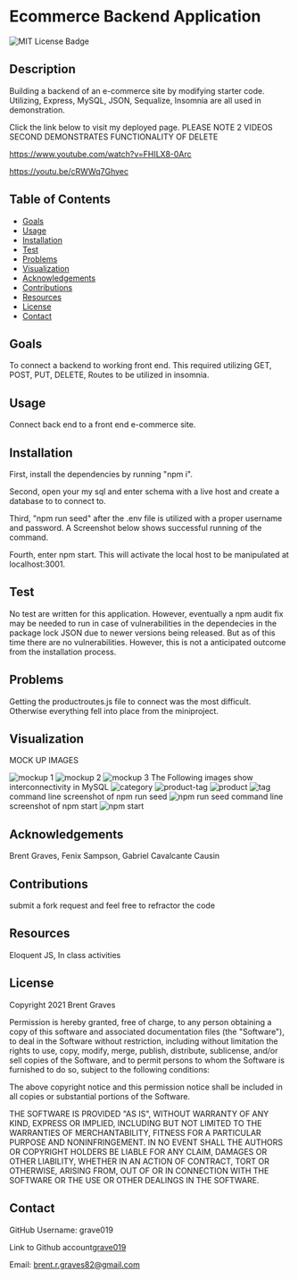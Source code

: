 # Ecommerce Backend Application

  ![MIT License Badge](https://img.shields.io/badge/License-MIT-yellow.svg)

  ## Description

  Building a backend of an e-commerce site by modifying starter code. Utilizing, Express, MySQL, JSON, Sequalize, Insomnia are all used in demonstration.
  
  Click the link below to visit my deployed page.
PLEASE NOTE 2 VIDEOS SECOND DEMONSTRATES FUNCTIONALITY OF DELETE

https://www.youtube.com/watch?v=FHILX8-0Arc

https://youtu.be/cRWWq7Ghyec

  ## Table of Contents
  
  * [Goals](#goals)
  * [Usage](#usage) 
  * [Installation](#installation)  
  * [Test](#test)
  * [Problems](#problems)
  * [Visualization](#visualization)
  * [Acknowledgements](#acknowledgements)
  * [Contributions](#contributions)
  * [Resources](#resources)
  * [License](#license) 
  * [Contact](#contact) 
  
  ## Goals

  To connect a backend to working front end. This required utilizing GET, POST, PUT,  DELETE, Routes to be utilized in insomnia.

  ## Usage

  Connect back end to a front end e-commerce site.

  ## Installation
  
  First, install the dependencies by running "npm i".
  
  Second, open your my sql and enter schema with a live host and create a database to to connect to.

  Third,  "npm run seed" after the .env file is utilized with a proper username and password. A Screenshot below shows successful running of the command.
  
  Fourth, enter npm start. This will activate the local host to be manipulated at localhost:3001.  

  ## Test

  No test are written for this application. However, eventually a npm audit fix may be needed to run in case of vulnerabilities in the dependecies in the package lock JSON due to newer versions being released. But as of this time there are no vulnerabilities. However, this is not a anticipated outcome from the installation process.

  ## Problems

  Getting the productroutes.js file to connect was the most difficult. Otherwise everything fell into place from the miniproject.

  ## Visualization

MOCK UP IMAGES

![mockup 1](Assets/13-orm-homework-demo-01.gif)
![mockup 2](Assets/13-orm-homework-demo-02.gif)
![mockup 3](Assets/13-orm-homework-demo-03.gif)
The Following images show interconnectivity in MySQL
![category](Assets/category.png)
![product-tag](Assets/product-tag.png)
![product](Assets/product.png)
![tag](Assets/tag.png)
command line screenshot of npm run seed
![npm run seed](Assets/npm-seed.png)
command line screenshot of npm start
![npm start](Assets/npm-start.png)
  ## Acknowledgements

  Brent Graves, Fenix Sampson, Gabriel Cavalcante Causin

  ## Contributions

  submit a fork request and feel free to refractor the code

  ## Resources
 
  Eloquent JS, In class activities

  ## License

  Copyright 2021 Brent Graves

  Permission is hereby granted, free of charge, to any person obtaining a copy of this software and associated documentation files (the "Software"), to deal in the Software without restriction, including without limitation the rights to use, copy, modify, merge, publish, distribute, sublicense, and/or sell copies of the Software, and to permit persons to whom the Software is furnished to do so, subject to the following conditions:
  
  The above copyright notice and this permission notice shall be included in all copies or substantial portions of the Software.
  
  THE SOFTWARE IS PROVIDED "AS IS", WITHOUT WARRANTY OF ANY KIND, EXPRESS OR IMPLIED, INCLUDING BUT NOT LIMITED TO THE WARRANTIES OF MERCHANTABILITY, FITNESS FOR A PARTICULAR PURPOSE AND NONINFRINGEMENT. IN NO EVENT SHALL THE AUTHORS OR COPYRIGHT HOLDERS BE LIABLE FOR ANY CLAIM, DAMAGES OR OTHER LIABILITY, WHETHER IN AN ACTION OF CONTRACT, TORT OR OTHERWISE, ARISING FROM, OUT OF OR IN CONNECTION WITH THE SOFTWARE OR THE USE OR OTHER DEALINGS IN THE SOFTWARE.

  ## Contact
  
  GitHub Username: grave019 
 
  Link to Github account[grave019](https://github.com/grave019)

  Email: brent.r.graves82@gmail.com
